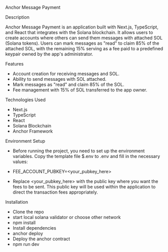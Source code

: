 Anchor Message Payment

Description

Anchor Message Payment is an application built with Next.js, TypeScript, and React that integrates with the Solana blockchain. It allows users to create accounts where others can send them messages with attached SOL (Solana tokens). Users can mark messages as "read" to claim 85% of the attached SOL, with the remaining 15% serving as a fee paid to a predefined keypair owned by the app's administrator.

Features

- Account creation for receiving messages and SOL.
- Ability to send messages with SOL attached.
- Mark messages as "read" and claim 85% of the SOL.
- Fee management with 15% of SOL transferred to the app owner.

Technologies Used

- Next.js
- TypeScript
- React
- Solana Blockchain
- Anchor Framework

Environment Setup

- Before running the project, you need to set up the environment variables. Copy the template file $.env to .env and fill in the necessary values:

- FEE_ACCOUNT_PUBKEY=<your_pubkey_here>

- Replace <your_pubkey_here> with the public key where you want the fees to be sent. This public key will be used within the application to direct the transaction fees appropriately.



Installation

- Clone the repo
- start local solana validator or choose other network
- npm install
- Install dependencies
- anchor deploy
- Deploy the anchor contract
- npm run dev